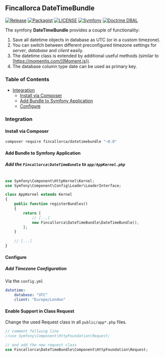 ## Fincallorca DateTimeBundle

[![Release](https://img.shields.io/badge/Release-0.0.10-blue.svg?style=flat)](https://github.com/Fincallorca/DateTimeBundle/releases/tag/0.0.10)
[![Packagist](https://img.shields.io/badge/Packagist-0.0.10-blue.svg?style=flat)](https://packagist.org/packages/fincallorca/datetimebundle)
[![LICENSE](https://img.shields.io/badge/License-MIT-blue.svg?style=flat)](LICENSE)
[![Symfony](https://img.shields.io/badge/Symfony-≥3-red.svg?style=flat)](https://symfony.com/)
[![Doctrine DBAL](https://img.shields.io/badge/Doctrine_DBAL-≥2.5-red.svg?style=flat)](https://github.com/doctrine/dbal)


The symfony **DateTimeBundle** provides a couple of functionality:
1. Save all datetime objects in database as UTC (or in a custom timezone).
2. You can switch between different preconfigured timezone settings for *server*, *database* and *client* easily.
3. The datetime class is extended by additional useful methods (similar to [https://momentjs.com/](Moment.js)).
4. The database column type date can be used as primary key.

### Table of Contents

* [Integration](#integration)
  * [Install via Composer](#install-via-composer)
  * [Add Bundle to Symfony Application](#add-bundle-to-symfony-application)
  * [Configure](#add-bundle-to-symfony-application)

### Integration

#### Install via Composer

```bash
composer require fincallorca/datetimebundle "~0.0"
```

#### Add Bundle to Symfony Application

##### Add the `Fincallorca\DateTimeBundle` to `app/AppKernel.php`

```php

use Symfony\Component\HttpKernel\Kernel;
use Symfony\Component\Config\Loader\LoaderInterface;

class AppKernel extends Kernel
{
    public function registerBundles()
    {
        return [
            // [...]
            new Fincallorca\DateTimeBundle\DateTimeBundle(),
        ];
    }
    
    // [...]
}
```

#### Configure

##### Add Timezone Configuration

Via the `config.yml`

```yaml
datetime:
    database: "UTC"
    client: "Europe/London"
```

#### Enable Support in Class Request

Change the used Request class in all `public/app*.php` files.

```php
// comment follwing line
//use Symfony\Component\HttpFoundation\Request;

// and add the new request class
use Fincallorca\DateTimeBundle\Component\HttpFoundation\Request;
```